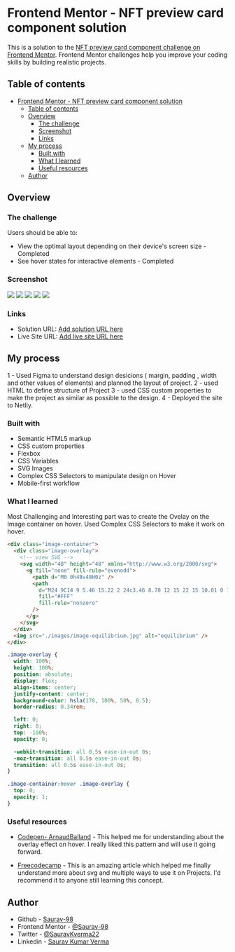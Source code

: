 # Frontend Mentor - NFT preview card component solution

This is a solution to the [NFT preview card component challenge on Frontend Mentor](https://www.frontendmentor.io/challenges/nft-preview-card-component-SbdUL_w0U). Frontend Mentor challenges help you improve your coding skills by building realistic projects.

## Table of contents

- [Frontend Mentor - NFT preview card component solution](#frontend-mentor---nft-preview-card-component-solution)
  - [Table of contents](#table-of-contents)
  - [Overview](#overview)
    - [The challenge](#the-challenge)
    - [Screenshot](#screenshot)
    - [Links](#links)
  - [My process](#my-process)
    - [Built with](#built-with)
    - [What I learned](#what-i-learned)
    - [Useful resources](#useful-resources)
  - [Author](#author)

## Overview

### The challenge

Users should be able to:

- View the optimal layout depending on their device's screen size - Completed
- See hover states for interactive elements - Completed

### Screenshot

![](./design/Screenshot-01.png)
![](./design/Screenshot-02.png)
![](./design/Screenshot-03.png)
![](./design/Screenshot-04.png)
![](./design/Screenshot-05.png)

### Links

- Solution URL: [Add solution URL here](https://github.com/Saurav-98/NFT-preview-card-component)
- Live Site URL: [Add live site URL here](https://nft-card-saurav.netlify.app/)

## My process

1 - Used Figma to understand design desicions ( margin, padding , width and other values of elements) and planned the layout of project.
2 - used HTML to define structure of Project
3 - used CSS custom properties to make the project as similar as possible to the design.
4 - Deployed the site to Netliy.

### Built with

- Semantic HTML5 markup
- CSS custom properties
- Flexbox
- CSS Variables
- SVG Images
- Complex CSS Selectors to manipulate design on Hover
- Mobile-first workflow

### What I learned

Most Challenging and Interesting part was to create the Ovelay on the Image container on hover.
Used Complex CSS Selectors to make it work on hover.

```html
<div class="image-container">
  <div class="image-overlay">
    <!-- view SVG -->
    <svg width="48" height="48" xmlns="http://www.w3.org/2000/svg">
      <g fill="none" fill-rule="evenodd">
        <path d="M0 0h48v48H0z" />
        <path
          d="M24 9C14 9 5.46 15.22 2 24c3.46 8.78 12 15 22 15 10.01 0 18.54-6.22 22-15-3.46-8.78-11.99-15-22-15Zm0 25c-5.52 0-10-4.48-10-10s4.48-10 10-10 10 4.48 10 10-4.48 10-10 10Zm0-16c-3.31 0-6 2.69-6 6s2.69 6 6 6 6-2.69 6-6-2.69-6-6-6Z"
          fill="#FFF"
          fill-rule="nonzero"
        />
      </g>
    </svg>
  </div>
  <img src="./images/image-equilibrium.jpg" alt="equilibrium" />
</div>
```

```css
.image-overlay {
  width: 100%;
  height: 100%;
  position: absolute;
  display: flex;
  align-items: center;
  justify-content: center;
  background-color: hsla(178, 100%, 50%, 0.5);
  border-radius: 0.34rem;

  left: 0;
  right: 0;
  top: -100%;
  opacity: 0;

  -webkit-transition: all 0.5s ease-in-out 0s;
  -moz-transition: all 0.5s ease-in-out 0s;
  transition: all 0.5s ease-in-out 0s;
}

.image-container:hover .image-overlay {
  top: 0;
  opacity: 1;
}
```

### Useful resources

- [Codepen- ArnaudBalland](https://codepen.io/ArnaudBalland/pen/vGZKLr) - This helped me for understanding about the overlay effect on hover. I really liked this pattern and will use it going forward.

- [Freecodecamp](https://www.freecodecamp.org/news/use-svg-images-in-css-html/) - This is an amazing article which helped me finally understand more about svg and multiple ways to use it on Projects. I'd recommend it to anyone still learning this concept.

## Author

- Github - [Saurav-98](https://github.com/Saurav-98)
- Frontend Mentor - [@Saurav-98](https://www.frontendmentor.io/profile/Saurav-98)
- Twitter - [@SauravKverma22](https://twitter.com/SauravKverma22)
- Linkedin - [Saurav Kumar Verma](https://www.linkedin.com/in/skv22/)

